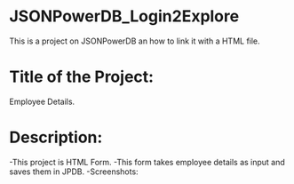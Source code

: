 # JSONPowerDB_Login2Explore
This is a project on JSONPowerDB an how to link it with a HTML file.

# Title of the Project:
  Employee Details.

# Description:
  -This project is  HTML Form.
  -This form takes employee details as input and saves them in JPDB.
  -Screenshots:
    
